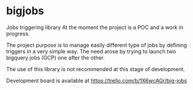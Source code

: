# bigjobs
Jobs triggering library
At the moment the project is a POC and a work in progress.

The project purpose is to manage easily different type of jobs by defining triggers in a very simple way.
The need arose by trying to launch two bigquery jobs (GCP) one after the other.


The use of this library is not recommended at this stage of development.

Development board is available at https://trello.com/b/1X6wcAGr/big-jobs

